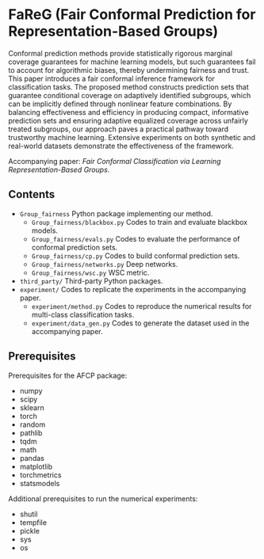 # FaReG (Fair Conformal Prediction for Representation-Based Groups)
Conformal prediction methods provide statistically rigorous marginal coverage guarantees for machine learning models, but such guarantees fail to account for algorithmic biases, thereby undermining fairness and trust. This paper introduces a fair conformal inference framework for classification tasks. The proposed method constructs prediction sets that guarantee conditional coverage on adaptively identified subgroups, which can be implicitly defined through nonlinear feature combinations. By balancing effectiveness and efficiency in producing compact, informative prediction sets and ensuring adaptive equalized coverage across unfairly treated subgroups, our approach paves a practical pathway toward trustworthy machine learning. Extensive experiments on both synthetic and real-world datasets demonstrate the effectiveness of the framework.

Accompanying paper: *Fair Conformal Classification via Learning Representation-Based Groups*.


## Contents

 - `Group_fairness` Python package implementing our method.
    - `Group_fairness/blackbox.py` Codes to train and evaluate blackbox models.
    - `Group_fairness/evals.py` Codes to evaluate the performance of conformal prediction sets.
    - `Group_fairness/cp.py` Codes to build conformal prediction sets. 
    - `Group_fairness/networks.py` Deep networks.
    - `Group_fairness/wsc.py` WSC metric.
 - `third_party/` Third-party Python packages.
 - `experiment/` Codes to replicate the experiments in the accompanying paper.
    - `experiment/method.py` Codes to reproduce the numerical results for multi-class classification tasks.
    - `experiment/data_gen.py` Codes to generate the dataset used in the accompanying paper.  


    
## Prerequisites

Prerequisites for the AFCP package:
 - numpy
 - scipy
 - sklearn
 - torch
 - random
 - pathlib
 - tqdm
 - math
 - pandas
 - matplotlib
 - torchmetrics
 - statsmodels

Additional prerequisites to run the numerical experiments:
 - shutil
 - tempfile
 - pickle
 - sys
 - os
